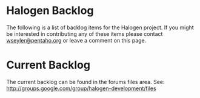 # Halogen Backlog #
The following is a list of backlog items for the Halogen project.  If you might be interested in contributing any of these items please contact wseyler@pentaho.org or leave a comment on this page.


# Current Backlog #

The current backlog can be found in the forums files area.  See: http://groups.google.com/group/halogen-development/files